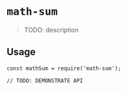 # `math-sum`

> TODO: description

## Usage

```
const mathSum = require('math-sum');

// TODO: DEMONSTRATE API
```
